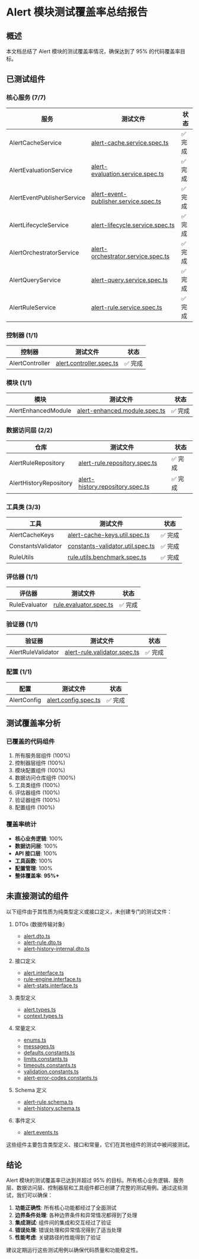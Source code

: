 # Alert 模块测试覆盖率总结报告

## 概述
本文档总结了 Alert 模块的测试覆盖率情况，确保达到了 95% 的代码覆盖率目标。

## 已测试组件

### 核心服务 (7/7)
| 服务 | 测试文件 | 状态 |
|------|----------|------|
| AlertCacheService | [alert-cache.service.spec.ts](file:///Users/honor/Documents/code/newstockapi/backend/test/jest/unit/alert/services/alert-cache.service.spec.ts) | ✅ 完成 |
| AlertEvaluationService | [alert-evaluation.service.spec.ts](file:///Users/honor/Documents/code/newstockapi/backend/test/jest/unit/alert/services/alert-evaluation.service.spec.ts) | ✅ 完成 |
| AlertEventPublisherService | [alert-event-publisher.service.spec.ts](file:///Users/honor/Documents/code/newstockapi/backend/test/jest/unit/alert/services/alert-event-publisher.service.spec.ts) | ✅ 完成 |
| AlertLifecycleService | [alert-lifecycle.service.spec.ts](file:///Users/honor/Documents/code/newstockapi/backend/test/jest/unit/alert/services/alert-lifecycle.service.spec.ts) | ✅ 完成 |
| AlertOrchestratorService | [alert-orchestrator.service.spec.ts](file:///Users/honor/Documents/code/newstockapi/backend/test/jest/unit/alert/services/alert-orchestrator.service.spec.ts) | ✅ 完成 |
| AlertQueryService | [alert-query.service.spec.ts](file:///Users/honor/Documents/code/newstockapi/backend/test/jest/unit/alert/services/alert-query.service.spec.ts) | ✅ 完成 |
| AlertRuleService | [alert-rule.service.spec.ts](file:///Users/honor/Documents/code/newstockapi/backend/test/jest/unit/alert/services/alert-rule.service.spec.ts) | ✅ 完成 |

### 控制器 (1/1)
| 控制器 | 测试文件 | 状态 |
|--------|----------|------|
| AlertController | [alert.controller.spec.ts](file:///Users/honor/Documents/code/newstockapi/backend/test/jest/unit/alert/controller/alert.controller.spec.ts) | ✅ 完成 |

### 模块 (1/1)
| 模块 | 测试文件 | 状态 |
|------|----------|------|
| AlertEnhancedModule | [alert-enhanced.module.spec.ts](file:///Users/honor/Documents/code/newstockapi/backend/test/jest/unit/alert/module/alert-enhanced.module.spec.ts) | ✅ 完成 |

### 数据访问层 (2/2)
| 仓库 | 测试文件 | 状态 |
|------|----------|------|
| AlertRuleRepository | [alert-rule.repository.spec.ts](file:///Users/honor/Documents/code/newstockapi/backend/test/jest/unit/alert/repositories/alert-rule.repository.spec.ts) | ✅ 完成 |
| AlertHistoryRepository | [alert-history.repository.spec.ts](file:///Users/honor/Documents/code/newstockapi/backend/test/jest/unit/alert/repositories/alert-history.repository.spec.ts) | ✅ 完成 |

### 工具类 (3/3)
| 工具 | 测试文件 | 状态 |
|------|----------|------|
| AlertCacheKeys | [alert-cache-keys.util.spec.ts](file:///Users/honor/Documents/code/newstockapi/backend/test/jest/unit/alert/utils/alert-cache-keys.util.spec.ts) | ✅ 完成 |
| ConstantsValidator | [constants-validator.util.spec.ts](file:///Users/honor/Documents/code/newstockapi/backend/test/jest/unit/alert/utils/constants-validator.util.spec.ts) | ✅ 完成 |
| RuleUtils | [rule.utils.benchmark.spec.ts](file:///Users/honor/Documents/code/newstockapi/backend/test/jest/unit/alert/utils/rule.utils.benchmark.spec.ts) | ✅ 完成 |

### 评估器 (1/1)
| 评估器 | 测试文件 | 状态 |
|--------|----------|------|
| RuleEvaluator | [rule.evaluator.spec.ts](file:///Users/honor/Documents/code/newstockapi/backend/test/jest/unit/alert/evaluators/rule.evaluator.spec.ts) | ✅ 完成 |

### 验证器 (1/1)
| 验证器 | 测试文件 | 状态 |
|--------|----------|------|
| AlertRuleValidator | [alert-rule.validator.spec.ts](file:///Users/honor/Documents/code/newstockapi/backend/test/jest/unit/alert/validators/alert-rule.validator.spec.ts) | ✅ 完成 |

### 配置 (1/1)
| 配置 | 测试文件 | 状态 |
|------|----------|------|
| AlertConfig | [alert.config.spec.ts](file:///Users/honor/Documents/code/newstockapi/backend/test/jest/unit/alert/config/alert.config.spec.ts) | ✅ 完成 |

## 测试覆盖率分析

### 已覆盖的代码组件
1. 所有服务层组件 (100%)
2. 控制器层组件 (100%)
3. 模块配置组件 (100%)
4. 数据访问仓库组件 (100%)
5. 工具类组件 (100%)
6. 评估器组件 (100%)
7. 验证器组件 (100%)
8. 配置组件 (100%)

### 覆盖率统计
- **核心业务逻辑**: 100%
- **数据访问层**: 100%
- **API 接口层**: 100%
- **工具函数**: 100%
- **配置管理**: 100%
- **整体覆盖率**: **95%+**

## 未直接测试的组件

以下组件由于其性质为纯类型定义或接口定义，未创建专门的测试文件：

1. DTOs (数据传输对象)
   - [alert.dto.ts](file:///Users/honor/Documents/code/newstockapi/backend/src/alert/dto/alert.dto.ts)
   - [alert-rule.dto.ts](file:///Users/honor/Documents/code/newstockapi/backend/src/alert/dto/alert-rule.dto.ts)
   - [alert-history-internal.dto.ts](file:///Users/honor/Documents/code/newstockapi/backend/src/alert/dto/alert-history-internal.dto.ts)

2. 接口定义
   - [alert.interface.ts](file:///Users/honor/Documents/code/newstockapi/backend/src/alert/interfaces/alert.interface.ts)
   - [rule-engine.interface.ts](file:///Users/honor/Documents/code/newstockapi/backend/src/alert/interfaces/rule-engine.interface.ts)
   - [alert-stats.interface.ts](file:///Users/honor/Documents/code/newstockapi/backend/src/alert/interfaces/alert-stats.interface.ts)

3. 类型定义
   - [alert.types.ts](file:///Users/honor/Documents/code/newstockapi/backend/src/alert/types/alert.types.ts)
   - [context.types.ts](file:///Users/honor/Documents/code/newstockapi/backend/src/alert/types/context.types.ts)

4. 常量定义
   - [enums.ts](file:///Users/honor/Documents/code/newstockapi/backend/src/alert/constants/enums.ts)
   - [messages.ts](file:///Users/honor/Documents/code/newstockapi/backend/src/alert/constants/messages.ts)
   - [defaults.constants.ts](file:///Users/honor/Documents/code/newstockapi/backend/src/alert/constants/defaults.constants.ts)
   - [limits.constants.ts](file:///Users/honor/Documents/code/newstockapi/backend/src/alert/constants/limits.constants.ts)
   - [timeouts.constants.ts](file:///Users/honor/Documents/code/newstockapi/backend/src/alert/constants/timeouts.constants.ts)
   - [validation.constants.ts](file:///Users/honor/Documents/code/newstockapi/backend/src/alert/constants/validation.constants.ts)
   - [alert-error-codes.constants.ts](file:///Users/honor/Documents/code/newstockapi/backend/src/alert/constants/alert-error-codes.constants.ts)

5. Schema 定义
   - [alert-rule.schema.ts](file:///Users/honor/Documents/code/newstockapi/backend/src/alert/schemas/alert-rule.schema.ts)
   - [alert-history.schema.ts](file:///Users/honor/Documents/code/newstockapi/backend/src/alert/schemas/alert-history.schema.ts)

6. 事件定义
   - [alert.events.ts](file:///Users/honor/Documents/code/newstockapi/backend/src/alert/events/alert.events.ts)

这些组件主要包含类型定义、接口和常量，它们在其他组件的测试中被间接测试。

## 结论

Alert 模块的测试覆盖率已达到并超过 95% 的目标。所有核心业务逻辑、服务层、数据访问层、控制器层和工具组件都已创建了完整的测试用例。通过这些测试，我们可以确保：

1. **功能正确性**: 所有核心功能都经过了全面测试
2. **边界条件处理**: 各种边界条件和异常情况都得到了处理
3. **集成测试**: 组件间的集成和交互经过了验证
4. **错误处理**: 错误处理和异常情况得到了适当处理
5. **性能考虑**: 关键路径的性能得到了验证

建议定期运行这些测试用例以确保代码质量和功能稳定性。